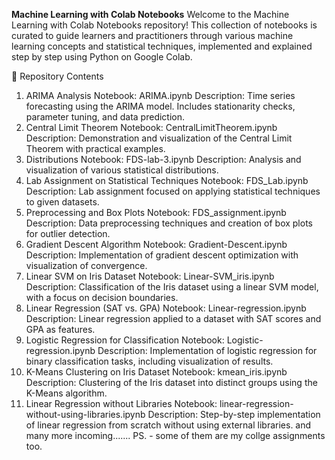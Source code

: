 **Machine Learning with Colab Notebooks**
Welcome to the Machine Learning with Colab Notebooks repository! This collection of notebooks is curated to guide learners and practitioners through various machine learning concepts and statistical techniques, implemented and explained step by step using Python on Google Colab.

📁 Repository Contents
1. ARIMA Analysis
Notebook: ARIMA.ipynb
Description: Time series forecasting using the ARIMA model. Includes stationarity checks, parameter tuning, and data prediction.
2. Central Limit Theorem
Notebook: CentralLimitTheorem.ipynb
Description: Demonstration and visualization of the Central Limit Theorem with practical examples.
3. Distributions
Notebook: FDS-lab-3.ipynb
Description: Analysis and visualization of various statistical distributions.
4. Lab Assignment on Statistical Techniques
Notebook: FDS_Lab.ipynb
Description: Lab assignment focused on applying statistical techniques to given datasets.
5. Preprocessing and Box Plots
Notebook: FDS_assignment.ipynb
Description: Data preprocessing techniques and creation of box plots for outlier detection.
6. Gradient Descent Algorithm
Notebook: Gradient-Descent.ipynb
Description: Implementation of gradient descent optimization with visualization of convergence.
7. Linear SVM on Iris Dataset
Notebook: Linear-SVM_iris.ipynb
Description: Classification of the Iris dataset using a linear SVM model, with a focus on decision boundaries.
8. Linear Regression (SAT vs. GPA)
Notebook: Linear-regression.ipynb
Description: Linear regression applied to a dataset with SAT scores and GPA as features.
9. Logistic Regression for Classification
Notebook: Logistic-regression.ipynb
Description: Implementation of logistic regression for binary classification tasks, including visualization of results.
10. K-Means Clustering on Iris Dataset
Notebook: kmean_iris.ipynb
Description: Clustering of the Iris dataset into distinct groups using the K-Means algorithm.
11. Linear Regression without Libraries
Notebook: linear-regression-without-using-libraries.ipynb
Description: Step-by-step implementation of linear regression from scratch without using external libraries.
and many more incoming.......
PS. - some of them are my collge assignments too.
